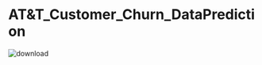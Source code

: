 # AT&T_Customer_Churn_DataPrediction


![download](https://github.com/user-attachments/assets/be7386c8-a911-4c56-be11-e53be092da7c)

